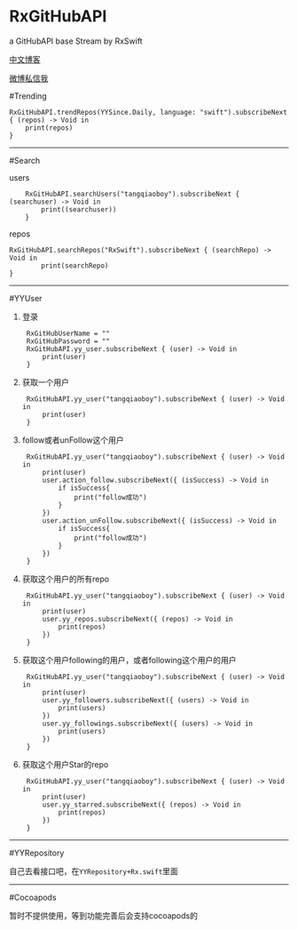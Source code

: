 # RxGitHubAPI
a GitHubAPI base Stream by RxSwift

[中文博客](http://fengdeng.github.io/)

[微博私信我]()

#Trending

	RxGitHubAPI.trendRepos(YYSince.Daily, language: "swift").subscribeNext { (repos) -> Void in
    	print(repos)
    }


----------

#Search

users

		RxGitHubAPI.searchUsers("tangqiaoboy").subscribeNext { (searchuser) -> Void in
            print((searchuser))
        }
        
repos 

	RxGitHubAPI.searchRepos("RxSwift").subscribeNext { (searchRepo) -> Void in
            print(searchRepo)
    }
    
    
----------


#YYUser

1. 登录 
		
		RxGitHubUserName = ""
        RxGitHubPassword = ""        
        RxGitHubAPI.yy_user.subscribeNext { (user) -> Void in
            print(user)
        }

2. 获取一个用户

		RxGitHubAPI.yy_user("tangqiaoboy").subscribeNext { (user) -> Void in
            print(user)
        }
 
   
3. follow或者unFollow这个用户

		RxGitHubAPI.yy_user("tangqiaoboy").subscribeNext { (user) -> Void in
            print(user)
            user.action_follow.subscribeNext({ (isSuccess) -> Void in
                if isSuccess{
                    print("follow成功")
                }
            })
            user.action_unFollow.subscribeNext({ (isSuccess) -> Void in
                if isSuccess{
                    print("follow成功")
                }
            })
        }
        
4. 获取这个用户的所有repo
 
 		RxGitHubAPI.yy_user("tangqiaoboy").subscribeNext { (user) -> Void in
            print(user)
            user.yy_repos.subscribeNext({ (repos) -> Void in
                print(repos)
            })
        }
        
5. 获取这个用户following的用户，或者following这个用户的用户

		RxGitHubAPI.yy_user("tangqiaoboy").subscribeNext { (user) -> Void in
            print(user)
            user.yy_followers.subscribeNext({ (users) -> Void in
                print(users)
            })
            user.yy_followings.subscribeNext({ (users) -> Void in
                print(users)
            })
        }
        
6. 获取这个用户Star的repo

		RxGitHubAPI.yy_user("tangqiaoboy").subscribeNext { (user) -> Void in
            print(user)
            user.yy_starred.subscribeNext({ (repos) -> Void in
                print(repos)
            })
        }
        
----------        
        
      
#YYRepository

自己去看接口吧，在`YYRepository+Rx.swift`里面


----------



#Cocoapods

暂时不提供使用，等到功能完善后会支持cocoapods的
